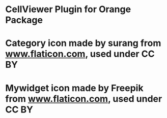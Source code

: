 # CellViewer Plugin for Orange Package

# Category icon made by surang from www.flaticon.com, used under CC BY
# Mywidget icon made by Freepik from www.flaticon.com, used under CC BY